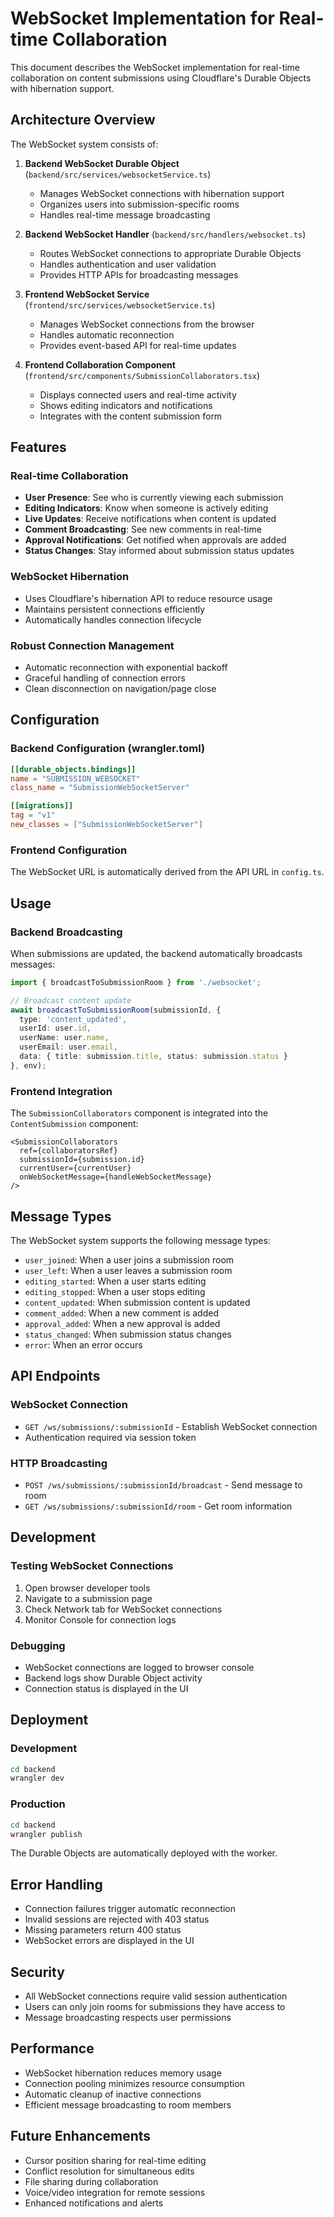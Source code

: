 # WebSocket Implementation for Real-time Collaboration

This document describes the WebSocket implementation for real-time collaboration on content submissions using Cloudflare's Durable Objects with hibernation support.

## Architecture Overview

The WebSocket system consists of:

1. **Backend WebSocket Durable Object** (`backend/src/services/websocketService.ts`)
   - Manages WebSocket connections with hibernation support
   - Organizes users into submission-specific rooms
   - Handles real-time message broadcasting

2. **Backend WebSocket Handler** (`backend/src/handlers/websocket.ts`)
   - Routes WebSocket connections to appropriate Durable Objects
   - Handles authentication and user validation
   - Provides HTTP APIs for broadcasting messages

3. **Frontend WebSocket Service** (`frontend/src/services/websocketService.ts`)
   - Manages WebSocket connections from the browser
   - Handles automatic reconnection
   - Provides event-based API for real-time updates

4. **Frontend Collaboration Component** (`frontend/src/components/SubmissionCollaborators.tsx`)
   - Displays connected users and real-time activity
   - Shows editing indicators and notifications
   - Integrates with the content submission form

## Features

### Real-time Collaboration
- **User Presence**: See who is currently viewing each submission
- **Editing Indicators**: Know when someone is actively editing
- **Live Updates**: Receive notifications when content is updated
- **Comment Broadcasting**: See new comments in real-time
- **Approval Notifications**: Get notified when approvals are added
- **Status Changes**: Stay informed about submission status updates

### WebSocket Hibernation
- Uses Cloudflare's hibernation API to reduce resource usage
- Maintains persistent connections efficiently
- Automatically handles connection lifecycle

### Robust Connection Management
- Automatic reconnection with exponential backoff
- Graceful handling of connection errors
- Clean disconnection on navigation/page close

## Configuration

### Backend Configuration (wrangler.toml)
```toml
[[durable_objects.bindings]]
name = "SUBMISSION_WEBSOCKET"
class_name = "SubmissionWebSocketServer"

[[migrations]]
tag = "v1"
new_classes = ["SubmissionWebSocketServer"]
```

### Frontend Configuration
The WebSocket URL is automatically derived from the API URL in `config.ts`.

## Usage

### Backend Broadcasting
When submissions are updated, the backend automatically broadcasts messages:

```typescript
import { broadcastToSubmissionRoom } from './websocket';

// Broadcast content update
await broadcastToSubmissionRoom(submissionId, {
  type: 'content_updated',
  userId: user.id,
  userName: user.name,
  userEmail: user.email,
  data: { title: submission.title, status: submission.status }
}, env);
```

### Frontend Integration
The `SubmissionCollaborators` component is integrated into the `ContentSubmission` component:

```tsx
<SubmissionCollaborators
  ref={collaboratorsRef}
  submissionId={submission.id}
  currentUser={currentUser}
  onWebSocketMessage={handleWebSocketMessage}
/>
```

## Message Types

The WebSocket system supports the following message types:

- `user_joined`: When a user joins a submission room
- `user_left`: When a user leaves a submission room
- `editing_started`: When a user starts editing
- `editing_stopped`: When a user stops editing
- `content_updated`: When submission content is updated
- `comment_added`: When a new comment is added
- `approval_added`: When a new approval is added
- `status_changed`: When submission status changes
- `error`: When an error occurs

## API Endpoints

### WebSocket Connection
- `GET /ws/submissions/:submissionId` - Establish WebSocket connection
- Authentication required via session token

### HTTP Broadcasting
- `POST /ws/submissions/:submissionId/broadcast` - Send message to room
- `GET /ws/submissions/:submissionId/room` - Get room information

## Development

### Testing WebSocket Connections
1. Open browser developer tools
2. Navigate to a submission page
3. Check Network tab for WebSocket connections
4. Monitor Console for connection logs

### Debugging
- WebSocket connections are logged to browser console
- Backend logs show Durable Object activity
- Connection status is displayed in the UI

## Deployment

### Development
```bash
cd backend
wrangler dev
```

### Production
```bash
cd backend
wrangler publish
```

The Durable Objects are automatically deployed with the worker.

## Error Handling

- Connection failures trigger automatic reconnection
- Invalid sessions are rejected with 403 status
- Missing parameters return 400 status
- WebSocket errors are displayed in the UI

## Security

- All WebSocket connections require valid session authentication
- Users can only join rooms for submissions they have access to
- Message broadcasting respects user permissions

## Performance

- WebSocket hibernation reduces memory usage
- Connection pooling minimizes resource consumption
- Automatic cleanup of inactive connections
- Efficient message broadcasting to room members

## Future Enhancements

- Cursor position sharing for real-time editing
- Conflict resolution for simultaneous edits
- File sharing during collaboration
- Voice/video integration for remote sessions
- Enhanced notifications and alerts 
